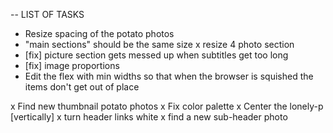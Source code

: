 -- LIST OF TASKS
- Resize spacing of the potato photos
- "main sections" should be the same size
    x resize 4 photo section
- [fix] picture section gets messed up when subtitles get too long
- [fix] image proportions
- Edit the flex with min widths so that when the browser is squished the items don't get out of place

x Find new thumbnail potato photos
x Fix color palette
x Center the lonely-p [vertically]
x turn header links white
x find a new sub-header photo